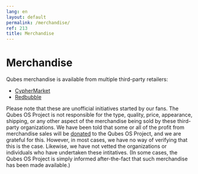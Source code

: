 ```yaml
---
lang: en
layout: default
permalink: /merchandise/
ref: 213
title: Merchandise
---
```


# Merchandise

Qubes merchandise is available from multiple third-party retailers:

 - [CypherMarket]
 - [Redbubble]

Please note that these are unofficial initiatives started by our fans.
The Qubes OS Project is not responsible for the type, quality, price, appearance, shipping, or any other aspect of the merchandise being sold by these third-party organizations.
We have been told that some or all of the profit from merchandise sales will be [donated] to the Qubes OS Project, and we are grateful for this.
However, in most cases, we have no way of verifying that this is the case.
Likewise, we have not vetted the organizations or individuals who have undertaken these intitatives.
(In some cases, the Qubes OS Project is simply informed after-the-fact that such merchandise has been made available.)


[CypherMarket]: https://cyphermarket.com/product-tag/qubes/
[Redbubble]: https://www.redbubble.com/people/verifiablelist/works/41211269-qubes-os
[donated]: /donate/
